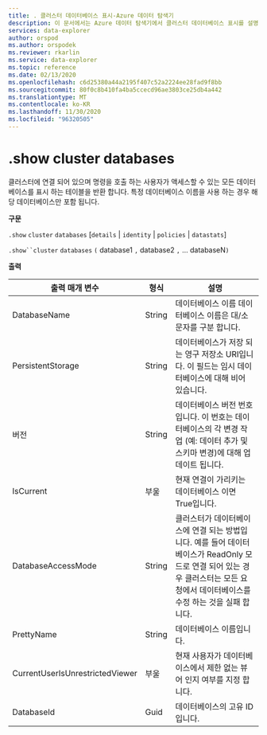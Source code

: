```yaml
---
title: . 클러스터 데이터베이스 표시-Azure 데이터 탐색기
description: 이 문서에서는 Azure 데이터 탐색기에서 클러스터 데이터베이스 표시를 설명 합니다.
services: data-explorer
author: orspod
ms.author: orspodek
ms.reviewer: rkarlin
ms.service: data-explorer
ms.topic: reference
ms.date: 02/13/2020
ms.openlocfilehash: c6d25380a44a2195f407c52a2224ee28fad9f8bb
ms.sourcegitcommit: 80f0c8b410fa4ba5ccecd96ae3803ce25db4a442
ms.translationtype: MT
ms.contentlocale: ko-KR
ms.lasthandoff: 11/30/2020
ms.locfileid: "96320505"
---
```

# <a name="show-cluster-databases"></a>.show cluster databases

클러스터에 연결 되어 있으며 명령을 호출 하는 사용자가 액세스할 수 있는 모든 데이터베이스를 표시 하는 테이블을 반환 합니다. 특정 데이터베이스 이름을 사용 하는 경우 해당 데이터베이스만 포함 됩니다.

**구문**

`.show` `cluster` `databases` [`details` | `identity` | `policies` | `datastats`]

`.show``cluster` `databases` `(` database1 `,` database2 `,` ... databaseN`)`

**출력**
 
|출력 매개 변수 |형식 |설명 
|---|---|---
|DatabaseName  |String |데이터베이스 이름 데이터베이스 이름은 대/소문자를 구분 합니다. 
|PersistentStorage  |String |데이터베이스가 저장 되는 영구 저장소 URI입니다. 이 필드는 임시 데이터베이스에 대해 비어 있습니다. 
|버전  |String |데이터베이스 버전 번호입니다. 이 번호는 데이터베이스의 각 변경 작업 (예: 데이터 추가 및 스키마 변경)에 대해 업데이트 됩니다. 
|IsCurrent  |부울 |현재 연결이 가리키는 데이터베이스 이면 True입니다. 
|DatabaseAccessMode  |String |클러스터가 데이터베이스에 연결 되는 방법입니다. 예를 들어 데이터베이스가 ReadOnly 모드로 연결 되어 있는 경우 클러스터는 모든 요청에서 데이터베이스를 수정 하는 것을 실패 합니다. 
|PrettyName |String |데이터베이스 이름입니다.
|CurrentUserIsUnrestrictedViewer |부울 | 현재 사용자가 데이터베이스에서 제한 없는 뷰어 인지 여부를 지정 합니다.
|DatabaseId |Guid |데이터베이스의 고유 ID입니다.